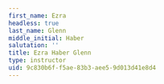 ```yaml
---
first_name: Ezra
headless: true
last_name: Glenn
middle_initial: Haber
salutation: ''
title: Ezra Haber Glenn
type: instructor
uid: 9c830b6f-f5ae-83b3-aee5-9d013d41e8d4
---
```

